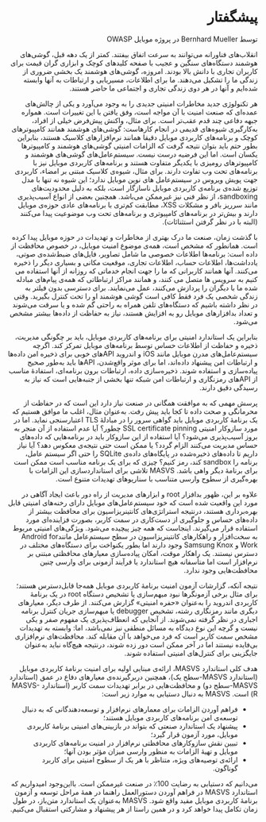 <div dir="rtl" markdown="1">

# پیشگفتار

توسط Bernhard Mueller در پروژه موبایل OWASP

انقلاب‌های فناورانه می‌توانند به سرعت اتفاق بیفتند. کمتر از یک دهه قبل، گوشی‌های هوشمند دستگاه‌های سنگین و عجیب با صفحه کلیدهای کوچک و ابزاری گران قیمت برای کاربران تجاری با دانش بالا بودند. امروزه، گوشی‌های هوشمند یک بخشی ضروری از زندگی ما را تشکیل می‌دهند. ما برای اطلاعات، مسیریابی و ارتباطات به آنها وابسته شده‌ایم و آنها در هر دوی زندگی تجاری و اجتماعی ما حاضر هستند.

هر تکنولوژی جدید مخاطرات امنیتی جدیدی را به وجود می‌آورد و یکی از چالش‌های عمده‌ای که صنعت امنیت با آن مواجه است، وفق یافتن با این تغییرات است. همواره جبهه دفاعی چند قدم عقب‌تر است. برای مثال، واکنش پیش‌فرض خیلی از افراد، به‌کارگیری شیوه‌های قدیمی در انجام کارهاست: گوشی‌های هوشمند همانند کامپیوترهای کوچک و برنامه‌های کاربردی موبایل دقیقا همانند نرم‌افزارهای کلاسیک هستند، بنابراین بطور حتم باید بتوان نتیجه گرفت که الزامات امنیتی گوشی‌های هوشمند و کامپیوترها یکسان است. اما این فرضیه درست نیست. سیستم‌عامل‌های گوشی‌های هوشمند و کامپیوترهای رومیزی با یکدیگر متفاوت هستند و برنامه‌های کاربردی موبایل نیز با برنامه‌های تحت وب تفاوت دارند. برای مثال، شیوه‌ی کلاسیک مبتنی بر امضاء، کاربردی جهت پویش ویروس در سیستم‌عامل های نوین موبایل  ندارد؛ این شیوه نه تنها با مدل توزیع شده‌ی برنامه‌ی کاربردی موبایل ناسازگار است، بلکه به دلیل محدودیت‌های sandboxing، از نظر فنی نیز غیرممکن می‌باشد. همچنین بعضی از انواع آسیب‌پذیری مانند سرریز بافر و مشکلات XSS، مطابقت کم‌تری با برنامه‌های عادی حوزه‌ی موبایل دارند و بیش‌تر در برنامه‌های کامپیوتری و برنامه‌های تحت وب موضوعیت پیدا می‌کنند (البته با در نظر گرفتن استثنائات).

با گذشت زمان، صنعت ما درک بهتری از مخاطرات و تهدیدات در حوزه موبایل پیدا کرده است. همانطور که مشخص است، همه‌ی موضوع امنیت موبایل، در خصوص محافظت از داده است: برنامه‌ها اطلاعات خصوصی ما شامل تصاویر، فایل‌های ضبط‌شده‌ی صوتی، یادداشت‌ها، اطلاعات حساب، اطلاعات تجاری، موقعیت مکانی و بسیاری دیگر را ذخیره می‌کنند. آنها همانند کاربرانی که ما را جهت انجام خدماتی که روزانه از آنها استفاده می کنیم به سرویس ها متصل می کنند، و همانند مراکز ارتباطاتی که همه‌ی پیام‌های مبادله شده ما با دیگران را پردازش می‌کنند، عمل می‌نمایند. برای دسترسی بدون فیلتر به زندگی شخصی یک فرد فقط کافی است گوشی هوشمند او را تحت کنترل بگیرید. وقتی در نظر داشته باشیم که دستگاه‌های تلفن همراه به راحتی گم شده و یا سرقت می‌شوند و تعداد بدافزارهای موبایل رو به افزایش هستند، نیاز به حفاظت از داده‌ها بیشتر مشخص می‌شود.

بنابراین یک استاندارد امنیتی برای برنامه‌های کاربردی موبایل، باید بر چگونگی مدیریت، ذخیره و حفاظت از اطلاعات حساس توسط برنامه‌های موبایل تمرکز کند. اگرچه سیستم‌عامل‌های مدرن موبایل مانند iOS و اندروید APIهای خوبی برای ذخیره امن داده‌ها و ارتباطات امن پیشنهاد داده‌اند، اما برای موثر واقع‌شدن، APIها باید به‌طور صحیح پیاده‌سازی و استفاده شوند. ذخیره‌سازی داده، ارتباطات برون ‌برنامه‌ای، استفادۀ مناسب از APIهای رمزنگاری و ارتباطات امن شبکه تنها بخشی از جنبه‌هایی است که نیاز به رسیدگی دقیق دارند.

پرسش مهمی که به موافقت همگانی در صنعت نیاز دارد این است که در حفاظت از محرمانگی و صحت داده تا کجا باید پیش رفت. به‌عنوان مثال، اغلب ما موافق هستیم که یک برنامهٔ کاربردی موبایل باید گواهی سرور را در مبادلهٔ TLS اعتبارسنجی نماید. اما در مورد سازوکار امنیتی SSL certificate pinning چطور؟ آیا عدم استفاده از آن منجر به بروز آسیب‌پذیری می‌شود؟ آیا استفاده از این سازوکار باید در برنامه‌هایی که داده‌های حساس مدیریت می‌کنند الزام گردد؟ یا ممکن است حتی نتیجه‌ی معکوس دهد؟ آیا نیاز داریم تا داده‌های ذخیره‌شده در پایگاه‌های داده‌ی SQLite را حتی اگر سیستم عامل، برنامه را sandbox کند، رمز کنیم؟ چیزی که برای یک برنامه مناسب است ممکن است برای برنامهٔ دیگر واهی باشد. MASVS تلاشی برای استانداردسازی این الزامات با بهره‌گیری از سطوح وارسی‌ متناسب با سناریوهای تهدیدات متنوع است.

علاوه بر این، ظهور بدافزار root و ابزارهای مدیریت از راه دور باعث ایجاد آگاهی در مورد این واقعیت شده است که خود سیستم‌عامل‌های موبایل دارای رخنه‌های امنیتی قابل ‌بهره‌برداری هستند، درنتیجه استراتژی‌های کانتینریزاسیون برای محافظت بیشتر از داده‌های حساس و جلوگیری از دست‌کاری در سمت کاربر، بصورت فزاینده‌ای مورد استفاده قرار می‌گیرند. اینجاست که همه چیز پیچیده می‌شود. ویژگی‌های امنیتی مربوط به سخت‌افزار و راهکارهای کانتینریزاسیون در سطح سیستم‌عامل مانندAndroid for Work و Samsung Knox وجود دارند اما بطور یکنواخت برای دستگاه‌های مختلف در دسترس نیستند. یک راهکار موقت، امکان پیاده‌سازی معیارهای محافظتی مبتنی بر نرم‌افزار است اما متأسفانه هیچ استاندارد یا فرآیند آزمونی برای وارسی چنین محافظت‌هایی وجود ندارد.

نتیجه آنکه، گزارشات آزمون امنیت برنامۀ کاربردی موبایل همه‌جا قابل‌دسترس هستند؛ برای مثال برخی آزمونگرها نبود مبهم‌سازی یا تشخیص دستگاه root در یک برنامۀ کاربردی اندروید را به‌عنوان «حفره امنیتی» گزارش می‌کنند. از طرف دیگر، معیارهای دیگری مانند رمزنگاری رشته، تشخیص debugger یا مبهم‌سازی جریان کنترل برنامه اجباری در نظر گرفته نمی‌شوند. از آنجایی که انعطاف‌پذیری یک مفهوم صفر و یکی نیست و گرچه این نوع دیدگاه به مسائل منطقی نیز نمی‌باشد، اما: وابسته به تهدیدات مشخص سمت کاربر است که فرد می‌خواهد با آن مقابله کند. محافظت‌های نرم‌افزاری بی‌فایده نیستند اما در آخر ممکن است دور زده شوند، درنتیجه هیچ‌گاه نباید به‌عنوان جایگزینی برای کنترل‌های امنیتی استفاده شوند.

هدف کلی استاندارد MASVS، ارائه‌ی مبنایی اولیه برای امنیت برنامۀ کاربردی موبایل (استاندارد MASVS-سطح یک)، همچنین دربرگیرنده‌ی معیارهای دفاع در عمق (استاندارد MASVS-سطح دو) و محافظت‌هایی در برابر تهدیدات سمت کاربر (استاندارد MASVS-R) است. MASVS به دنبال دستیابی به موارد زیر است:

- فراهم آوردن الزامات برای معمارهای نرم‌افزار و توسعه‌دهندگانی که به دنبال توسعه‌ی امن برنامه‌های کاربردی موبایل هستند؛
- پیشنهاد یک استاندارد صنعتی که بتواند در بازبینی‌های امنیتی برنامۀ کاربردی موبایل، مورد آزمون قرار گیرد؛
- تبیین نقش سازوکارهای محافظتی نرم‌افزار در امنیت برنامه‌های کاربردی موبایل و تهیهٔ الزامات به منظور وارسی میزان مؤثر بودن آنها؛
- ارائه‌ی توصیه‌های ویژه، متناظر با هر یک از سطوح امنیتی برای کاربرد گوناگون.

می‌دانیم که دستیابی به رضایت  100٪ در صنعت غیرممکن است. بااین‌وجود امیدواریم که استاندارد MASVS در فراهم آوردن دستورالعمل راهنما در همۀ مراحل توسعه و آزمون برنامۀ کاربردی موبایل مفید واقع شود. MASVS به‌عنوان یک استاندارد متن‌باز، در طول زمان تکامل پیدا خواهد کرد و در همین راستا از هر پیشنهاد و مشارکتی استقبال می‌کنیم.

</div>
